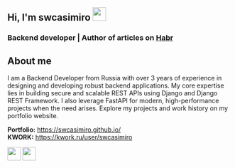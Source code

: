 <h2>Hi, I'm swcasimiro <img width="30px" src="https://www.upload.ee/image/18690383/my_logo__1_.png"> </h3>

<h3>Backend developer | Author of articles on <a href="https://habr.com/ru/users/swcasimiro/">Habr</a> </h3>

<h2>About me</h2>

<p>I am a Backend Developer from Russia with over 3 years of experience in designing and developing robust backend applications. My core expertise lies in building secure and scalable REST APIs using Django and Django REST Framework. I also leverage FastAPI for modern, high-performance projects when the need arises. Explore my projects and work history on my portfolio website.

<strong>Portfolio:</strong> https://swcasimiro.github.io/ 
<br>
<strong>KWORK:</strong> https://kwork.ru/user/swcasimiro </p>

<a href="https://t.me/swcasimiro"><img src="https://www.upload.ee/image/18690427/tg.png" width="30px"></a>
<a href="https://leetcode.com/u/swcasimiro/"><img src="https://www.upload.ee/image/18690448/leetcode.png" width="30px"></a>

